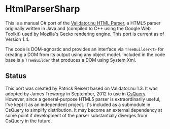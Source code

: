 HtmlParserSharp
===============

This is a manual C# port of the [Validator.nu HTML Parser](http://about.validator.nu/htmlparser/), a HTML5 parser originally written in Java and (compiled to C++ using the Google Web Toolkit) used by Mozilla's Gecko rendering engine. This port is current as of Version 1.4.

The code is DOM-agnostic and provides an interface via `TreeBuilder<T>` for creating a DOM from its output using any object model. Included in the code base is a `TreeBuilder` that produces a DOM using System.Xml.

Status
------

This port was created by Patrick Reisert based on Validator.nu 1.3. It was adopted by James Treworgy in September, 2012 to use in [CsQuery](https://github.com/jamietre/CsQuery). However, since a general-purpose HTML5 parser is extraordinarily useful, I've kept it as an independent project. It's included as a submodule in CsQuery to simplify distribution. It may become an external dependency at some point if development of the parser substantially diverges from CsQuery in the future.

